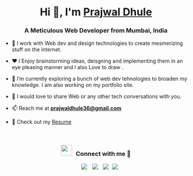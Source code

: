 <h1 align="center">Hi 👋, I'm <a href="https://github.com/PrajwalDhule/PrajwalDhule" target="blank">
Prajwal Dhule</a></h1>
<h3 align="center">A Meticulous Web Developer from Mumbai, India</h3>

- 🌱 I work with Web dev and design technologies to create mesmerizing stuff on the internet.

- ❤️ I Enjoy brainstorming ideas, deisgning and implementing them in an eye pleasing manner and I also Love to draw .

- 🌱 I’m currently exploring a bunch of web dev tehnologies to broaden my knowledge. I am also working on my portfolio site.

- 💬 I would love to share Web or any other tech conversations with you.

- 📫 Reach me at **prajwaldhule36@gmail.com**

- 📄 Check out my <a href="https://github.com/PrajwalDhule/PrajwalDhule/blob/main/Resume%201st%20October.pdf" target="blank">Resume</a>
<br/>
<h3 align="center" > <img src="https://media.giphy.com/media/iY8CRBdQXODJSCERIr/giphy.gif" width="30" height="30" style="margin-right: 10px;">Connect with me 🤝 </h3>

<p align="center">

 <div align="center"  class="icons-social" style="margin-left: 10px;">
        <a style="margin-left: 10px;"  target="_blank" href="https://www.linkedin.com/in/prajwal-dhule/">
			<img src="https://img.icons8.com/doodle/40/000000/linkedin--v2.png"></a>
        <a style="margin-left: 10px;" target="_blank" href="https://github.com/PrajwalDhule/">
		<img src="https://img.icons8.com/doodle/40/000000/github--v1.png"></a>
		<a style="margin-left: 10px;" target="_blank" href="https://twitter.com/prajwaldhule36">
			<img src="https://img.icons8.com/doodle/1x/twitter-squared--v2.png" ></a>
		<a style="margin-left: 5px;" target="_blank" href="https://github.com/PrajwalDhule/PrajwalDhule/blob/main/Resume%201st%20October.pdf">
					<img src="https://img.icons8.com/plasticine/0.5x/resume.png" ></a>
      </div>

</p>
